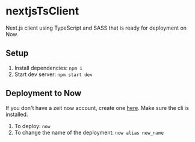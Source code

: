 # nextjsTsClient
Next.js client using TypeScript and SASS that is ready for deployment on Now.

## Setup
1. Install dependencies: `npm i`
2. Start dev server: `npm start dev`

## Deployment to Now
If you don't have a zeit now account, create one [here](https://zeit.co/signup). Make sure the cli is installed.
1. To deploy: `now`
2. To change the name of the deployment: `now alias new_name`